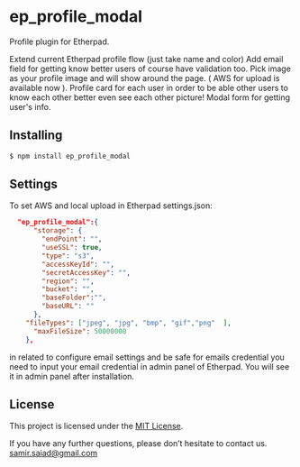 # ep_profile_modal
Profile plugin for Etherpad.

Extend current Etherpad profile flow (just take name and color)
Add email field for getting know better users of course have validation too.
Pick image as your profile image and will show around the page. ( AWS for upload is available now ).
Profile card for each user in order to be able other users to know each other better even see each other picture!
Modal form for getting user's info.


## Installing

```bash
$ npm install ep_profile_modal
```



## Settings
To set AWS and local upload in Etherpad settings.json:
```json
  "ep_profile_modal":{
      "storage": {
        "endPoint": "",
        "useSSL": true,
        "type": "s3",
        "accessKeyId": "",
        "secretAccessKey": "",
        "region": "",
        "bucket": "",
        "baseFolder":"",
        "baseURL": ""
      },
    "fileTypes": ["jpeg", "jpg", "bmp", "gif","png"  ],
      "maxFileSize": 50000000
    },
 ```
in related to configure email settings and be safe for emails credential you need to input your email credential in admin panel of Etherpad.
You will see it in admin panel after installation.


## License
This project is licensed under the [MIT License](./LICENSE).

If you have any further questions, please don’t hesitate to contact us.
<samir.saiad@gmail.com>


 
 
 
 
